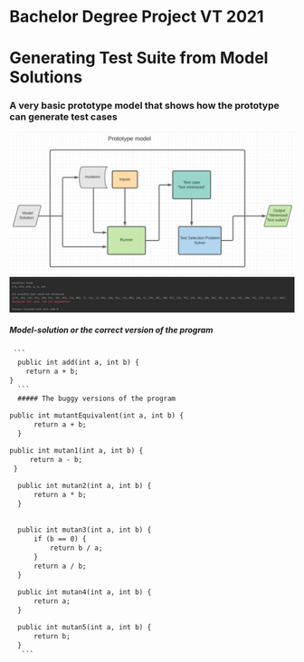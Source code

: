 # Bachelor Degree Project VT 2021
# Generating Test Suite from Model Solutions
### A very basic prototype model that shows how the prototype can generate test cases

  ![Prototype model](https://github.com/rqkohistani/degreeProject/blob/main/src/prototype_model_v_1/model_Diagrams_Output/Prototypemodel.JPG)
  ![Prototype model](https://github.com/rqkohistani/degreeProject/blob/main/src/prototype_model_v_1/model_Diagrams_Output/Output1.JPG)
##### Model-solution or the correct version of the program
     ```
      public int add(int a, int b) {
        return a + b;
    }
      ```
      ##### The buggy versions of the program
  ```
  public int mutantEquivalent(int a, int b) {
        return a + b;
    }
  ```
   ```
 public int mutan1(int a, int b) {
        return a - b;
    }
 ```
  ```
    public int mutan2(int a, int b) {
        return a * b;
    }
 ```
  ```

    public int mutan3(int a, int b) {
        if (b == 0) {
            return b / a;
        }
        return a / b;
    }
 ```
  ```
    public int mutan4(int a, int b) {
        return a;
    }
 ```
  ```
    public int mutan5(int a, int b) {
        return b;
    }
     ```
